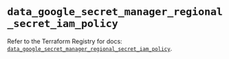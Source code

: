 # `data_google_secret_manager_regional_secret_iam_policy`

Refer to the Terraform Registry for docs: [`data_google_secret_manager_regional_secret_iam_policy`](https://registry.terraform.io/providers/hashicorp/google/6.35.0/docs/data-sources/secret_manager_regional_secret_iam_policy).
